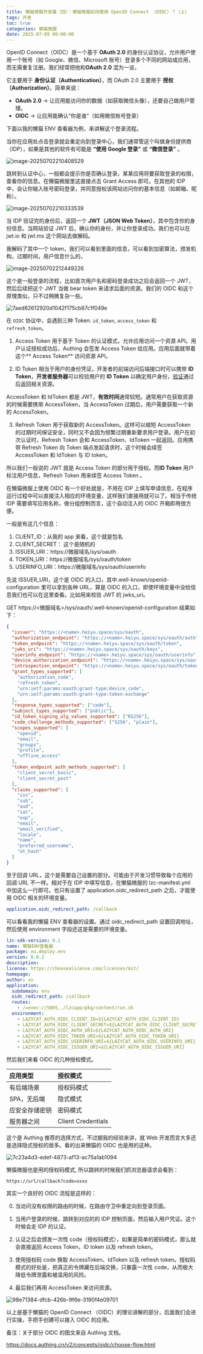```yaml
---
title: 懒猫微服开发篇（四）：懒猫微服如何使用 OpenID Connect （OIDC）？（上）
tags: 开发
toc: true
categories: 懒猫微服
date: 2025-07-09 00:00:00
---
```


OpenID Connect（OIDC）是一个基于 **OAuth 2.0** 的身份认证协议，允许用户使用一个账号（如 Google、微信、Microsoft 账号）登录多个不同的网站或应用，而无需重复注册。我们经常把他和**OAuth 2.0** 混为一谈，

它主要用于 **身份认证（Authentication）**，而 OAuth 2.0 主要用于 **授权（Authorization）**。简单来说：

- **OAuth 2.0** → 让应用能访问你的数据（如获取微信头像），还要自己做用户管理。
- **OIDC** → 让应用能确认“你是谁”（如用微信账号登录）

下面以我的懒猫 ENV 查看器为例，来讲解这个登录流程。

当你在应用处点击登录就会重定向到登录中心，我们通常管这个叫做身份提供商（IDP），如果是其他的软件有可能是 **“使用 Google 登录”** 或 **“微信登录”** 。

<!-- more -->

![image-20250702210408529](https://raw.githubusercontent.com/cloudsmithy/picgo-imh/master/image-20250702210408529.png)

跳转到认证中心，一般都会提示你是否确认登录，某某应用将要获取登录的权限，查看你的信息。在懒猫微服里这直接点击 Grant Access 即可。在其他的 IDP 中，会让你输入账号密码登录，并同意授权该网站访问你的基本信息（如邮箱、昵称）。

![image-20250702210333539](https://raw.githubusercontent.com/cloudsmithy/picgo-imh/master/image-20250702210333539.png)

当 IDP 验证完的身份后，返回一个 **JWT（JSON Web Token）**，其中包含你的身份信息。当网站验证 JWT 后，确认你的身份，并让你登录成功。我们也可以在 jwt.io 和 jwt.ms 这个网站去做解码。

我解码了其中一个 token，我们可以看到里面的信息，可以看到加密算法，颁发机构，过期时间，用户信息什么的，

![image-20250702212449226](https://raw.githubusercontent.com/cloudsmithy/picgo-imh/master/image-20250702212449226.png)

这个是一般登录的流程，比如首次用户名和密码登录成功之后会返回一个 JWT，然后后续把这个 JWT 当做 bear token 来请求后面的资源。我们的 OIDC 和这个原理类似，只不过稍微复杂一些。

![7aed62612920d1042f175cb87c1f049e](https://raw.githubusercontent.com/cloudsmithy/picgo-imh/master/7aed62612920d1042f175cb87c1f049e.png)

在 `OIDC` 协议中，会遇到三种 Token: `id_token`, `access_token` 和 `refresh_token`。

1. Access Token 用于基于 Token 的认证模式，允许应用访问一个资源 API。用户认证授权成功后，Authing 会签发 Access Token 给应用。应用后面就带着这个** Access Token** 访问资源 API。

2. ID Token 相当于用户的身份凭证，开发者的前端访问后端接口时可以携带 **ID Token**，**开发者服务器**可以校验用户的 **ID Token** 以确定用户身份，[验证](https://docs.authing.cn/v2/guides/faqs/how-to-validate-user-token.html)通过后返回相关资源。

AccessToken 和 IdToken 都是 JWT，**有效时间**通常较短。通常用户在获取资源的时候需要携带 AccessToken，当 AccessToken 过期后，用户需要获取一个新的 AccessToken。

3. Refresh Token 用于获取新的 AccessToken。这样可以缩短 AccessToken 的过期时间保证安全，同时又不会因为频繁过期重新要求用户登录。用户在初次认证时，Refresh Token 会和 AccessToken、IdToken 一起返回。应用携带 Refresh Token 向 Token 端点发起请求时，这个时候会续签 AccessToken 和 IdToken 与 ID token。

所以我们一般说的 JWT 就是 Access Token 的部分用于授权。而**ID Token** 用户标注用户信息，Refresh Token 用来续签 Access Token 。

在懒猫微服上使用 OIDC 有一个好处就是，不用在 IDP 上填写申请信息，在程序运行过程中可以直接注入相应的环境变量，这样我们直接用就可以了。相当于传统 IDP 需要填写应用名称，做分组控制而言，这个自动注入的 OIDC 开箱即用很方便。

一般是有这几个信息：

1. CLIENT_ID：从我的 app 来看，这个就是包名
2. CLIENT_SECRET： 这个是随机的
3. ISSUER_URI：https://微服域名/sys/oauth
4. TOKEN_URI：https://微服域名/sys/oauth/token
5. USERINFO_URI：https://微服域名/sys/oauth/userinfo

先说 ISSUER_URI，这个是 OIDC 的入口，其中.well-known/openid-configuration 里可以拿到各种 URL，算是 OIDC 的入口，即使环境变量中没给信息我们也可以在这里查看。比如用来校验 JWT 的 jwks_uri。

GET https://<微服域名>/sys/oauth/.well-known/openid-configuration 结果如下：

```json
{
  "issuer": "https://<name>.heiyu.space/sys/oauth",
  "authorization_endpoint": "https://<name>.heiyu.space/sys/oauth/auth",
  "token_endpoint": "https://<name>.heiyu.space/sys/oauth/token",
  "jwks_uri": "https://<name>.heiyu.space/sys/oauth/keys",
  "userinfo_endpoint": "https://<name>.heiyu.space/sys/oauth/userinfo",
  "device_authorization_endpoint": "https://<name>.heiyu.space/sys/oauth/device/code",
  "introspection_endpoint": "https://<name>.heiyu.space/sys/oauth/token/introspect",
  "grant_types_supported": [
    "authorization_code",
    "refresh_token",
    "urn:ietf:params:oauth:grant-type:device_code",
    "urn:ietf:params:oauth:grant-type:token-exchange"
  ],
  "response_types_supported": ["code"],
  "subject_types_supported": ["public"],
  "id_token_signing_alg_values_supported": ["RS256"],
  "code_challenge_methods_supported": ["S256", "plain"],
  "scopes_supported": [
    "openid",
    "email",
    "groups",
    "profile",
    "offline_access"
  ],
  "token_endpoint_auth_methods_supported": [
    "client_secret_basic",
    "client_secret_post"
  ],
  "claims_supported": [
    "iss",
    "sub",
    "aud",
    "iat",
    "exp",
    "email",
    "email_verified",
    "locale",
    "name",
    "preferred_username",
    "at_hash"
  ]
}
```

至于回调 URL，这个是需要自己设置的部分。可能由于开发习惯导致每个应用的回调 URL 不一样。相对于在 IDP 中填写信息，在懒猫微服的 lzc-manifest.yml 中加这么一行即可。也只有设置了 application.oidc_redirect_path 之后，才能使用 OIDC 相关的环境变量。

```yml
application.oidc_redirect_path: /callback
```

可以看看我的懒猫 ENV 查看器的设置。通过 oidc_redirect_path 设置回调地址，然后使用 environment 字段还这是需要的环境变量。

```yml
lzc-sdk-version: 0.1
name: 懒猫ENV查看器
package: xu.deploy.env
version: 0.0.2
description:
license: https://choosealicense.com/licenses/mit/
homepage:
author: xu
application:
  subdomain: env
  oidc_redirect_path: /callback
  routes:
    - /=exec://5005,./lzcapp/pkg/content/run.sh
  environment:
    - LAZYCAT_AUTH_OIDC_CLIENT_ID=${LAZYCAT_AUTH_OIDC_CLIENT_ID}
    - LAZYCAT_AUTH_OIDC_CLIENT_SECRET=${LAZYCAT_AUTH_OIDC_CLIENT_SECRET}
    - LAZYCAT_AUTH_OIDC_AUTH_URI=${LAZYCAT_AUTH_OIDC_AUTH_URI}
    - LAZYCAT_AUTH_OIDC_TOKEN_URI=${LAZYCAT_AUTH_OIDC_TOKEN_URI}
    - LAZYCAT_AUTH_OIDC_USERINFO_URI=${LAZYCAT_AUTH_OIDC_USERINFO_URI}
    - LAZYCAT_AUTH_OIDC_ISSUER_URI=${LAZYCAT_AUTH_OIDC_ISSUER_URI}
```

然后我们来看 OIDC 的几种授权模式。

| 应用类型       | 授权模式           |
| :------------- | :----------------- |
| 有后端场景     | 授权码模式         |
| SPA，无后端    | 隐式模式           |
| 应安全存储密钥 | 密码模式           |
| 服务器之间     | Client Credentials |

这个是 Authing 推荐的选择方式，不过据我的经验来讲，就 Web 开发而言大多还是选择隐式授权的居多。看的出来懒猫的 OIDC 也是用的这种。

![7c23a4d3-edef-4873-af13-ac75a1ab1094](https://raw.githubusercontent.com/cloudsmithy/picgo-imh/master/7c23a4d3-edef-4873-af13-ac75a1ab1094.png)

懒猫微服也是用的授权码模式, 所以跳转的时候我们抓浏览器请求会看到：

```
https://url/callback?code=xxxx
```

其实一个良好的 OIDC 流程是这样的：

0. 当访问没有权限的路由的时候，在路由守卫中重定向到登录页面。

1. 当用户登录的时候，跳转到对应的的 IDP 控制页面，然后输入用户凭证。这个时候会走 IDP 的认证。
2. 认证之后会颁发一次性 code（授权码模式），如果是简单的密码模式，那么就会直接返回 Access Token，ID token 以及 refresh token。
3. 使用授权码 code 换取 AccessToken、IdToken 以及 refresh token。授权码模式的好处是，把真正的令牌藏在后端交换，只暴露一次性 code，从而极大降低令牌泄露和被滥用的风险。
4. 最后我们再用 AccessToken 来访问资源。

![98e71384-dfcb-426b-9f6e-3190f4e09701](https://raw.githubusercontent.com/cloudsmithy/picgo-imh/master/98e71384-dfcb-426b-9f6e-3190f4e09701.png)

以上是基于懒猫的 OpenID Connect （OIDC）的理论讲解的部分，后面我们会进行实操，手把手创建可以接入 OIDC 的应用。

备注：关于部分 OIDC 的图文来自 Authing 文档。

https://docs.authing.cn/v2/concepts/oidc/choose-flow.html
